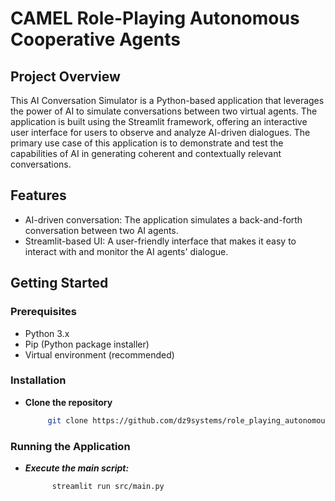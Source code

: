 # CAMEL Role-Playing Autonomous Cooperative Agents


## Project Overview

This AI Conversation Simulator is a Python-based application that leverages the power of AI to simulate conversations between two virtual agents. The application is built using the Streamlit framework, offering an interactive user interface for users to observe and analyze AI-driven dialogues. The primary use case of this application is to demonstrate and test the capabilities of AI in generating coherent and contextually relevant conversations.

## Features

- AI-driven conversation: The application simulates a back-and-forth conversation between two AI agents.
- Streamlit-based UI: A user-friendly interface that makes it easy to interact with and monitor the AI agents' dialogue.

## Getting Started

### Prerequisites
- Python 3.x
- Pip (Python package installer)
- Virtual environment (recommended)

### Installation

- **Clone the repository**
   ```bash
        git clone https://github.com/dz9systems/role_playing_autonomous_agents.git

###  Running the Application
- ***Execute the main script:***
  ```bash
        streamlit run src/main.py
